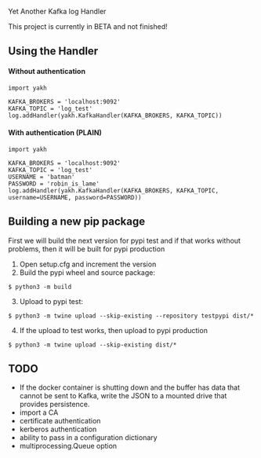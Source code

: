 Yet Another Kafka log Handler

This project is currently in BETA and not finished!

## Using the Handler

#### Without authentication

```
import yakh

KAFKA_BROKERS = 'localhost:9092'
KAFKA_TOPIC = 'log_test'
log.addHandler(yakh.KafkaHandler(KAFKA_BROKERS, KAFKA_TOPIC))
```


#### With authentication (PLAIN)

```
import yakh

KAFKA_BROKERS = 'localhost:9092'
KAFKA_TOPIC = 'log_test'
USERNAME = 'batman'
PASSWORD = 'robin_is_lame'
log.addHandler(yakh.KafkaHandler(KAFKA_BROKERS, KAFKA_TOPIC, username=USERNAME, password=PASSWORD))
```

## Building a new pip package

First we will build the next version for pypi test and if that works without problems, then it will be built for pypi production

1. Open setup.cfg and increment the version
2. Build the pypi wheel and source package: 

```
$ python3 -m build
```

3. Upload to pypi test:

```
$ python3 -m twine upload --skip-existing --repository testpypi dist/*
```

4. If the upload to test works, then upload to pypi production

```
$ python3 -m twine upload --skip-existing dist/*
```


## TODO

* If the docker container is shutting down and the buffer has data that cannot be sent to Kafka, write the JSON to a mounted drive that provides persistence.
* import a CA
* certificate authentication
* kerberos authentication
* ability to pass in a configuration dictionary
* multiprocessing.Queue option



